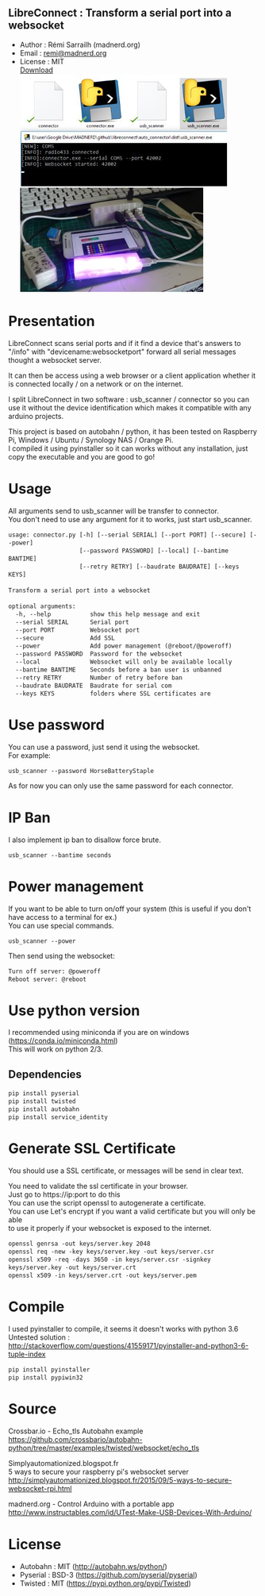 LibreConnect : Transform a serial port into a websocket
--------------------------------------------------------------
* Author : Rémi Sarrailh (madnerd.org)
* Email : remi@madnerd.org
* License : MIT   
[Download](https://github.com/madnerdorg/libreconnect/releases)     
![libreconnect](https://github.com/madnerdorg/libreconnect/blob/master/doc/libreconnect.jpg?raw=true)
![libreconnect_devices](https://github.com/madnerdorg/libreconnect/blob/master/doc/libreconnect_devices.jpg?raw=true)



# Presentation
LibreConnect scans serial ports and if it find a device that's answers to "/info" with     "devicename:websocketport" forward all serial messages thought a websocket server.      

It can then be access using a web browser or a client application whether it is connected locally / on a network or on the internet.      

I split LibreConnect in two software : usb_scanner / connector so you can use it without the device     identification which makes it compatible with any arduino projects.      

This project is based on autobahn / python, it has been tested on Raspberry Pi, Windows / Ubuntu / Synology NAS / Orange Pi.      
I compiled it using pyinstaller so it can works without any installation, just copy the executable and you are good to go!    

# Usage
All arguments send to usb_scanner will be transfer to connector.    
You don't need to use any argument for it to works, just start usb_scanner.    
```
usage: connector.py [-h] [--serial SERIAL] [--port PORT] [--secure] [--power]     
                    [--password PASSWORD] [--local] [--bantime BANTIME]    
                    [--retry RETRY] [--baudrate BAUDRATE] [--keys KEYS]     

Transform a serial port into a websocket    

optional arguments:    
  -h, --help           show this help message and exit   
  --serial SERIAL      Serial port   
  --port PORT          Websocket port   
  --secure             Add SSL   
  --power              Add power management (@reboot/@poweroff)   
  --password PASSWORD  Password for the websocket   
  --local              Websocket will only be available locally   
  --bantime BANTIME    Seconds before a ban user is unbanned   
  --retry RETRY        Number of retry before ban  
  --baudrate BAUDRATE  Baudrate for serial com   
  --keys KEYS          folders where SSL certificates are   
```
# Use password
You can use a password, just send it using the websocket.    
For example:    
```
usb_scanner --password HorseBatteryStaple
```
As for now you can only use the same password for each connector.    

# IP Ban
I also implement ip ban to disallow force brute.
```
usb_scanner --bantime seconds
```

# Power management
If you want to be able to turn on/off your system (this is useful if you don't have access to a terminal for ex.)    
You can use special commands.
```
usb_scanner --power
```
Then send using the websocket:
```
Turn off server: @poweroff
Reboot server: @reboot
```

# Use python version
I recommended using miniconda if you are on windows (https://conda.io/miniconda.html)  
This will work on python 2/3.

## Dependencies
```
pip install pyserial
pip install twisted
pip install autobahn
pip install service_identity
```

# Generate SSL Certificate
You should use a SSL certificate, or messages will be send in clear text.   

You need to validate the ssl certificate in your browser.         
Just go to https://ip:port to do this    
You can use the script openssl to autogenerate a certificate.   
You can use Let's encrypt if you want a valid certificate but you will only be able   
to use it properly if your websocket is exposed to the internet.


```
openssl genrsa -out keys/server.key 2048     
openssl req -new -key keys/server.key -out keys/server.csr     
openssl x509 -req -days 3650 -in keys/server.csr -signkey keys/server.key -out keys/server.crt    
openssl x509 -in keys/server.crt -out keys/server.pem    
```

# Compile
I used pyinstaller to compile, it seems it doesn't works with python 3.6    
Untested solution : http://stackoverflow.com/questions/41559171/pyinstaller-and-python3-6-tuple-index

```
pip install pyinstaller
pip install pypiwin32
```

# Source    
Crossbar.io - Echo_tls Autobahn example        
https://github.com/crossbario/autobahn-python/tree/master/examples/twisted/websocket/echo_tls      

Simplyautomationized.blogspot.fr      
5 ways to secure your raspberry pi's websocket server       
http://simplyautomationized.blogspot.fr/2015/09/5-ways-to-secure-websocket-rpi.html       

madnerd.org - Control Arduino with a portable app     
http://www.instructables.com/id/UTest-Make-USB-Devices-With-Arduino/      

# License
* Autobahn : MIT (http://autobahn.ws/python/)
* Pyserial : BSD-3 (https://github.com/pyserial/pyserial)
* Twisted : MIT (https://pypi.python.org/pypi/Twisted)
